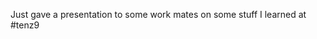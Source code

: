 <!--
id: 190086700
link: http://kevinisom.info/post/190086700/just-gave-a-presentation-to-some-work-mates-on
slug: just-gave-a-presentation-to-some-work-mates-on
date: Thu Sep 17 2009 21:43:17 GMT+1200 (NZST)
raw: {"blog_name":"kevinisom","id":190086700,"post_url":"http://kevinisom.info/post/190086700/just-gave-a-presentation-to-some-work-mates-on","slug":"just-gave-a-presentation-to-some-work-mates-on","type":"text","date":"2009-09-17 09:43:17 GMT","timestamp":1253180597,"state":"published","format":"html","reblog_key":"wFXgjPpm","tags":[],"short_url":"http://tmblr.co/Zw68YyBL7ui","highlighted":[],"feed_item":"http://twitter.com/kev_nz/statuses/4046471256","from_feed_id":"650289","note_count":0,"title":null,"body":"<p>Just gave a presentation to some work mates on some stuff I learned at #tenz9</p>"}
publish: 2009-09-017
tags: 
title: null
-->


Just gave a presentation to some work mates on some stuff I learned at
\#tenz9


